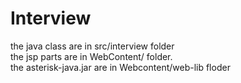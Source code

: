 # Interview
the java class are in src/interview folder<br>
the jsp parts are in WebContent/ folder.<br>
the asterisk-java.jar are in Webcontent/web-lib floder
